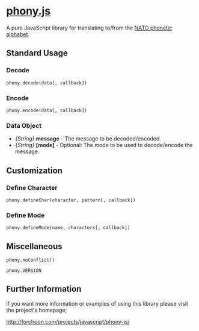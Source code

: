 # [phony.js](http://forchoon.com/projects/javascript/phony-js/)

A pure JavaScript library for translating to/from the [NATO phonetic
alphabet](http://en.wikipedia.org/wiki/NATO_phonetic_alphabet).

## Standard Usage

### Decode

```
phony.decode(data[, callback])
```

### Encode

```
phony.encode(data[, callback])
```

### Data Object

* *{String}* **message** - The message to be decoded/encoded.
* *{String}* **[mode]** - Optional: The mode to be used to decode/encode the
  message.

## Customization

### Define Character

```
phony.defineChar(character, pattern[, callback])
```

### Define Mode

```
phony.defineMode(name, characters[, callback])
```

## Miscellaneous

```
phony.noConflict()
```

```
phony.VERSION
```

## Further Information

If you want more information or examples of using this library please visit the
project's homepage;

<http://forchoon.com/projects/javascript/phony-js/>
